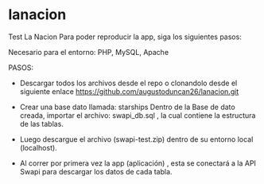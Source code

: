 # lanacion
Test La Nacion
Para poder reproducir la app, siga los siguientes pasos:

Necesario para el entorno: PHP, MySQL, Apache

PASOS:

- Descargar todos los archivos desde el repo o clonandolo desde el siguiente enlace
https://github.com/augustoduncan26/lanacion.git

- Crear una base dato llamada: starships
Dentro de la Base de dato creada, importar el archivo: swapi_db.sql , la cual contiene la estructura de las tablas.

- Luego descargue el archivo (swapi-test.zip) dentro de su entorno local (localhost).

- Al correr por primera vez la app (aplicación) , esta se conectará a la API Swapi para descargar los datos de cada tabla.



